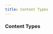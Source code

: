 ```yaml
---
title: Content Types
---
```


<h3 id="group-content-types" class="sub-group-title">Content Types</h3>
